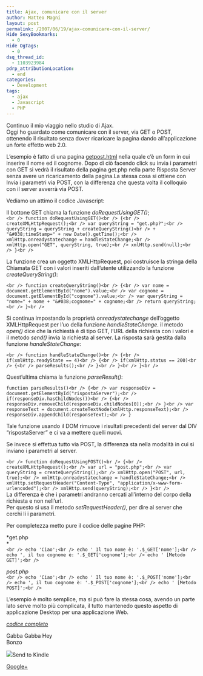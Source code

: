 ```yaml
---
title: Ajax, comunicare con il server
author: Matteo Magni
layout: post
permalink: /2007/06/19/ajax-comunicare-con-il-server/
Hide SexyBookmarks:
  - 0
Hide OgTags:
  - 0
dsq_thread_id:
  - 1103923984
pdrp_attributionLocation:
  - end
categories:
  - Development
tags:
  - ajax
  - Javascript
  - PHP
---
```

Continuo il mio viaggio nello studio di Ajax.  
Oggi ho guardato come comunicare con il server, via GET o POST, ottenendo il risultato senza dover ricaricare la pagina dando all&#8217;applicazione un forte effetto web 2.0.

L&#8217;esempio è fatto di una pagina [getpost.html][1] nella quale c&#8217;è un form in cui inserire il nome ed il cognome. Dopo di ciò facendo click su invia i parametri con GET si vedrà il risultato della pagina get.php nella parte Risposta Server senza avere un ricaricamento della pagina.La stessa cosa si ottiene con Invia i parametri via POST, con la differenza che questa volta il colloquio con il server avverrà via POST.

Vediamo un attimo il codice Javascript:

Il bottone GET chiama la funzione *doRequestUsingGET()*;  
`<br />
function doRequestUsingGET()<br />
{<br />
    createXMLHttpRequest();<br />
    var queryString = "get.php?";<br />
    queryString = queryString + createQueryString()<br />
        + "&#038;timeStamp=" + new Date().getTime();<br />
    xmlHttp.onreadystatechange = handleStateChange;<br />
    xmlHttp.open("GET", queryString, true);<br />
    xmlHttp.send(null);<br />
}<br />
`

La funzione crea un oggetto XMLHttpRequest, poi costruisce la stringa della Chiamata GET con i valori inseriti dall&#8217;utente utilizzando la funzione *createQueryString()*:

`<br />
function createQueryString()<br />
{<br />
    var nome = document.getElementById("nome").value;<br />
    var cognome = document.getElementById("cognome").value;<br />
    var queryString = "nome=" + nome + "&#038;cognome=" + cognome;<br />
    return queryString;<br />
}<br />
`

Si continua impostando la proprietà *onreadystatechange* dell&#8217;oggetto XMLHttpRequest per l&#8217;uo della funzione *handleStateChange*. il metodo *open()* dice che la richiestà è di tipo GET, l&#8217;URL della richiesta con i valori e il metodo *send()* invia la richiesta al server. La risposta sarà gestita dalla funzione *handleStateChange*:

`<br />
function handleStateChange()<br />
{<br />
    if(xmlHttp.readyState == 4)<br />
{<br />
        if(xmlHttp.status == 200)<br />
{<br />
            parseResults();<br />
        }<br />
    }<br />
}<br />
`

Quest&#8217;ultima chiama la funzione *parseResult()*:

`function parseResults()<br />
{<br />
    var responseDiv = document.getElementById("rispostaServer");<br />
    if(responseDiv.hasChildNodes())<br />
{<br />
        responseDiv.removeChild(responseDiv.childNodes[0]);<br />
    }<br />
    var responseText = document.createTextNode(xmlHttp.responseText);<br />
    responseDiv.appendChild(responseText);<br />
}`

Tale funzione usando il DOM rimuove i risultati precedenti del server dal DIV &#8220;rispostaServer&#8221; e ci va a mettere quelli nuovi.

Se invece si effettua tutto via POST, la differenza sta nella modalità in cui si inviano i parametri al server.

`<br />
function doRequestUsingPOST()<br />
{<br />
    createXMLHttpRequest();<br />
    var url = "post.php";<br />
    var queryString = createQueryString();<br />
    xmlHttp.open("POST", url, true);<br />
    xmlHttp.onreadystatechange = handleStateChange;<br />
    xmlHttp.setRequestHeader("Content-Type", "application/x-www-form-urlencoded");<br />
    xmlHttp.send(queryString);<br />
}<br />
`  
La differenza è che i parametri andranno cercati all&#8217;interno del corpo della richiesta e non nell&#8217;url.  
Per questo si usa il metodo *setRequestHeader()*, per dire al server che cerchi li i parametri.

Per completezza metto pure il codice delle pagine PHP:

*get.php  
*  
`<br />
echo 'Ciao';<br />
echo ' Il tuo nome è: '.$_GET['nome'];<br />
echo ', il tuo cognome è: '.$_GET['cognome'];<br />
echo ' [Metodo GET]';<br />
`

*post.php*  
`<br />
echo 'Ciao';<br />
echo ' Il tuo nome è: '.$_POST['nome'];<br />
echo ', il tuo cognome è: '.$_POST['cognome'];<br />
echo ' [Metodo POST]';<br />
`

L&#8217;esempio è molto semplice, ma si può fare la stessa cosa, avendo un parte lato serve molto più complicata, il tutto mantenedo questo aspetto di applicazione Desktop per una applicazione Web.

[*codice completo*][2]

Gabba Gabba Hey  
Bonzo

<div class='kindleWidget kindleLight' >
  <img src="http://magni.me/wp-content/plugins/send-to-kindle/media/white-15.png" /><span>Send to Kindle</span>
</div>

<a rel="author" href="https://plus.google.com/111433366670841346629?rel=author"  >Google+</a>

 [1]: http://blog.ilbonzo.org/upload/ajax/getpost.html
 [2]: http://blog.ilbonzo.org/upload/ajax/getpost.zip